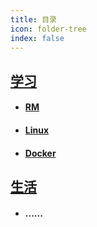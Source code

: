 ```yaml
---
title: 目录
icon: folder-tree
index: false
---
```



## [ 学习 ](/Learn/README.md)

- #### [ RM ](/Learn/RM/README.md)

- #### [ Linux ](/Learn/Linux/README.md)

- #### [ Docker](/Learn/Docker/README.md)

## [生活](/Life/README.md)

- #### ......


